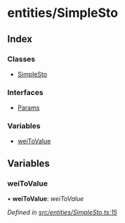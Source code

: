 # entities/SimpleSto

## Index

### Classes

* [SimpleSto]()

### Interfaces

* [Params]()

### Variables

* [weiToValue](_entities_simplesto_.md#weitovalue)

## Variables

### weiToValue

• **weiToValue**: _weiToValue_

_Defined in_ [_src/entities/SimpleSto.ts:15_](https://github.com/PolymathNetwork/polymath-sdk/blob/550676f/src/entities/SimpleSto.ts#L15)

